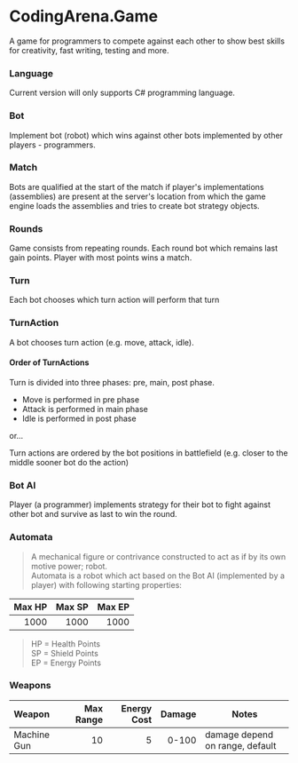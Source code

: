 # CodingArena.Game

A game for programmers to compete against each other to show best skills for creativity, fast writing, testing and more.

### Language
Current version will only supports C# programming language.

### Bot
Implement bot (robot) which wins against other bots implemented by other players - programmers.

### Match
Bots are qualified at the start of the match if player's implementations (assemblies) are present at the server's location from which the game engine loads the assemblies and tries to create bot strategy objects.

### Rounds
Game consists from repeating rounds. Each round bot which remains last gain points. Player with most points wins a match.

### Turn
Each bot chooses which turn action will perform that turn

### TurnAction
A bot chooses turn action (e.g. move, attack, idle). 

#### Order of TurnActions
Turn is divided into three phases: pre, main, post phase. 
* Move is performed in pre phase
* Attack is performed in main phase
* Idle is performed in post phase

or...

Turn actions are ordered by the bot positions in battlefield (e.g. closer to the middle sooner bot do the action)

### Bot AI
Player (a programmer) implements strategy for their bot to fight against other bot and survive as last to win the round.

### Automata
> A mechanical figure or contrivance constructed to act as if by its own motive power; robot.  
Automata is a robot which act based on the Bot AI (implemented by a player) with following starting properties:

| Max HP | Max SP | Max EP |
|-------:|-------:|-------:|
|   1000 |   1000 |   1000 |

> HP = Health Points  
> SP = Shield Points  
> EP = Energy Points

### Weapons

| Weapon      | Max Range  | Energy Cost  | Damage   | Notes                           |
|:------------|-----------:|-------------:|---------:|---------------------------------|
| Machine Gun | 10         | 5            |    0-100 | damage depend on range, default |

